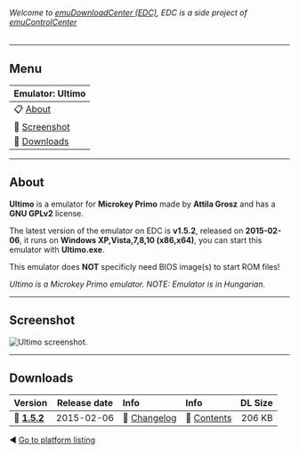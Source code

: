 ###### Welcome to [emuDownloadCenter (EDC)](https://github.com/PhoenixInteractiveNL/emuDownloadCenter/wiki/), EDC is a side project of [emuControlCenter](https://github.com/PhoenixInteractiveNL/emuControlCenter/wiki/)
***
## Menu
| **Emulator: Ultimo** |
|:---------|
| :clipboard: [About](#about) |
| :sunrise: [Screenshot](#screenshot) |
| :floppy_disk: [Downloads](#downloads) |
***
## About
**Ultimo** is a emulator for **Microkey Primo** made by **Attila Grosz** and has a **GNU GPLv2** license.

The latest version of the emulator on EDC is **v1.5.2**, released on **2015-02-06**, it runs on **Windows XP,Vista,7,8,10 (x86,x64)**, you can start this emulator with **Ultimo.exe**.

This emulator does **NOT** specificly need BIOS image(s) to start ROM files!

_Ultimo is a Microkey Primo emulator. NOTE: Emulator is in Hungarian._
***
## Screenshot
![](https://raw.githubusercontent.com/PhoenixInteractiveNL/emuDownloadCenter/master/hooks/ultimo/screen.jpg "Ultimo screenshot.")
***
## Downloads
| Version  | Release date  | Info       | Info       | DL Size    |
|:---------|:-------------:|:-----------|:-----------|-----------:|
| :floppy_disk: [**1.5.2**](https://github.com/PhoenixInteractiveNL/edc-repo0005/raw/master/ultimo/1.5.2.7z) | 2015-02-06 | :page_facing_up: [Changelog](https://github.com/PhoenixInteractiveNL/edc-repo0005/blob/master/ultimo/1.5.2_changelog.txt) | :mag_right: [Contents](https://github.com/PhoenixInteractiveNL/edc-repo0005/blob/master/ultimo/1.5.2_contents.txt) | 206 KB |

:arrow_backward: [Go to platform listing](https://github.com/PhoenixInteractiveNL/emuDownloadCenter/wiki/EDC-Platform-List)
